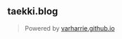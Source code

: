 ## taekki.blog
> Powered by [varharrie.github.io](https://github.com/varHarrie/varharrie.github.io)
